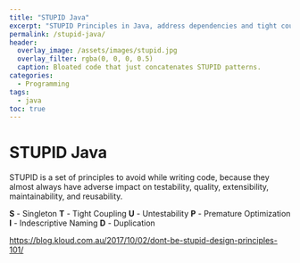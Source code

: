 ```yaml
---
title: "STUPID Java"
excerpt: "STUPID Principles in Java, address dependencies and tight coupling. Create a set of well designed and written classes so you can speed up the coding process! :rocket:"
permalink: /stupid-java/
header:
  overlay_image: /assets/images/stupid.jpg
  overlay_filter: rgba(0, 0, 0, 0.5)
  caption: Bloated code that just concatenates STUPID patterns.
categories:
  - Programming
tags:
  - java
toc: true
---
```


# STUPID Java

STUPID is a set of principles to avoid while writing code, because they almost always have adverse impact on testability, quality, extensibility, maintainability, and reusability.

**S** - Singleton
**T** - Tight Coupling
**U** - Untestability
**P** - Premature Optimization
**I** - Indescriptive Naming
**D** - Duplication

https://blog.kloud.com.au/2017/10/02/dont-be-stupid-design-principles-101/